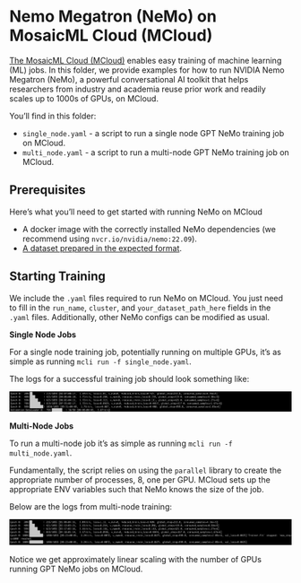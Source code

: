# Nemo Megatron (NeMo) on MosaicML Cloud (MCloud)

[The MosaicML Cloud (MCloud)](https://www.mosaicml.com/blog/mosaicml-cloud-demo) enables easy training of machine learning (ML) jobs. In this folder, we provide examples for how to run NVIDIA Nemo Megatron (NeMo), a powerful conversational AI toolkit that helps researchers from industry and academia reuse prior work and readily scales up to 1000s of GPUs, on MCloud.

You’ll find in this folder:

-   `single_node.yaml` - a script to run a single node GPT NeMo training job on MCloud.
-   `multi_node.yaml` - a script to run a multi-node GPT NeMo training job on MCloud.

## Prerequisites

Here’s what you’ll need to get started with running NeMo on MCloud

-   A docker image with the correctly installed NeMo dependencies (we recommend using `nvcr.io/nvidia/nemo:22.09`).
-   [A dataset prepared in the expected format](https://docs.nvidia.com/deeplearning/nemo/user-guide/docs/en/stable/nlp/nemo_megatron/gpt/gpt_training.html#data-download-pre-processing).

## Starting Training
We include the `.yaml` files required to run NeMo on MCloud. You just need to fill in the `run_name`, `cluster`, and `your_dataset_path_here` fields in the `.yaml` files. Additionally, other NeMo configs can be modified as usual.

********************************Single Node Jobs********************************

For a single node training job, potentially running on multiple GPUs, it’s as simple as running `mcli run -f single_node.yaml`.

The logs for a successful training job should look something like:

<picture>
  <source media="(prefers-color-scheme: dark)" srcset="./assets/single_node.png">
  <img alt="Logs from single node NeMo trianing." src="./assets/single_node.png">
</picture>

************Multi-Node Jobs************

To run a multi-node job it’s as simple as running `mcli run -f multi_node.yaml`.

Fundamentally, the script relies on using the `parallel` library to create the appropriate number of processes, 8, one per GPU. MCloud sets up the appropriate ENV variables such that NeMo knows the size of the job.

Below are the logs from multi-node training:

<picture>
  <source media="(prefers-color-scheme: dark)" srcset="./assets/multi_node.png">
  <img alt="Logs from multi node NeMo trianing." src="./assets/multi_node.png">
</picture>

Notice we get approximately linear scaling with the number of GPUs running GPT NeMo jobs on MCloud.
